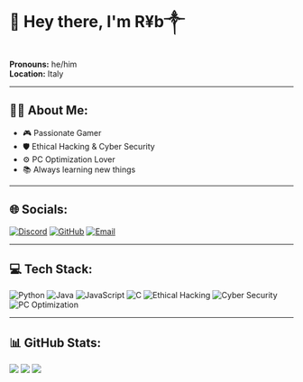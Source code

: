 # 👋 Hey there, I'm R¥b༒

**Pronouns:** he/him  
**Location:** Italy

---

## 🐱‍💻 About Me:
- 🎮 Passionate Gamer  
- 🛡️ Ethical Hacking & Cyber Security  
- ⚙️ PC Optimization Lover  
- 📚 Always learning new things

---

## 🌐 Socials:
[![Discord](https://img.shields.io/badge/Discord-%235865F2.svg?style=for-the-badge&logo=discord&logoColor=white)](https://discord.com/channels/@im_king287)
[![GitHub](https://img.shields.io/badge/GitHub-ImKing287-181717?style=for-the-badge&logo=github)](https://github.com/ImKing287)
[![Email](https://img.shields.io/badge/Email-ligoriopiervito%40gmail.com-D14836?style=for-the-badge&logo=gmail&logoColor=white)](mailto:ligoriopiervito@gmail.com)

---

## 💻 Tech Stack:
![Python](https://img.shields.io/badge/Python-3776AB?style=for-the-badge&logo=python&logoColor=white)
![Java](https://img.shields.io/badge/Java-007396?style=for-the-badge&logo=java&logoColor=white)
![JavaScript](https://img.shields.io/badge/JavaScript-F7DF1E?style=for-the-badge&logo=javascript&logoColor=black)
![C](https://img.shields.io/badge/C-00599C?style=for-the-badge&logo=c&logoColor=white)
![Ethical Hacking](https://img.shields.io/badge/Ethical%20Hacking-000000?style=for-the-badge&logo=kalilinux&logoColor=white)
![Cyber Security](https://img.shields.io/badge/Cyber%20Security-2E8B57?style=for-the-badge&logo=protonvpn&logoColor=white)
![PC Optimization](https://img.shields.io/badge/PC%20Optimization-008080?style=for-the-badge&logo=windows&logoColor=white)

---

## 📊 GitHub Stats:
![](https://github-readme-stats.vercel.app/api?username=ImKing287&show_icons=true&theme=radical)
![](https://github-readme-streak-stats.herokuapp.com/?user=ImKing287&theme=radical)
![](https://github-readme-stats.vercel.app/api/top-langs/?username=ImKing287&layout=compact&theme=radical)

